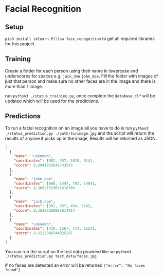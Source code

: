 # Facial Recognition

## Setup

`pip3 install sklearn Pillow face_recognition` to get all required libraries for this project.

## Training

Create a folder for each person using their name in lowercase and underscores for spaces e.g. `jack_doe` `john_doe`.
Fill the folder with images of just that person and make sure no other faces are in the image and there is more than 1 image.

run `python3 ./status_training.py`, once complete the `database.clf` will be updated which will be used for the predictions.

## Predictions

To run a facial recognition on an image all you have to do is run `python3 ./status_prediction.py ./path/to/image.jpg` and the
script will return the results of anyone it picks up in the image, Results will be returned as JSON.

```json
[
  {
    "name": "unknown",
    "coordinates": [982, 957, 1025, 914],
    "score": 0.6941232641733543
  },
  {
    "name": "john_doe",
    "coordinates": [660, 1447, 703, 1404],
    "score": 0.36921533611616386
  },
  {
    "name": "jack_doe",
    "coordinates": [391, 957, 434, 914],
    "score": 0.36302260895814914
  },
  {
    "name": "unknown",
    "coordinates": [430, 1567, 473, 1524],
    "score": 0.6223868744925297
  }
]
```

You can run the script on the test data provided like so `python3 ./status_prediction.py test_data/faces.jpg`

if no faces are detected an error will be returned `{"error": "No faces found"}`
